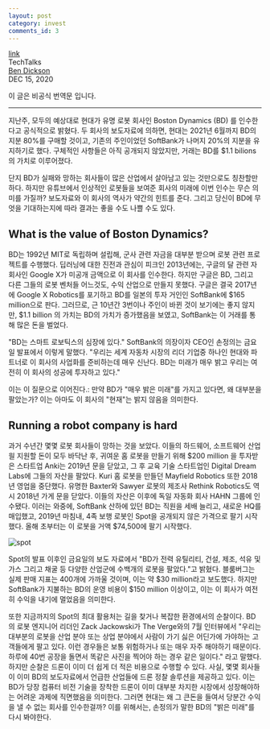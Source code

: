 ```yaml
---
layout: post
category: invest
comments_id: 3
---
```

[link](https://bdtechtalks.com/2020/12/15/boston-dynamics-hyundai-acquisition/)  
TechTalks  
[Ben Dickson](https://bdtechtalks.com/author/bendee983/)  
DEC 15, 2020

이 글은 비공식 번역문 입니다.

-----------------------------------------------------

지난주, 모두의 예상대로 현대가 유명 로봇 회사인 Boston Dynamics (BD) 를 인수한다고 공식적으로 밝혔다. 두 회사의 보도자료에 의하면, 현대는 2021년 6월까지 BD의 지분 80%를 구매할 것이고, 기존의 주인이었던 SoftBank가 나머지 20%의 지분을 유지하기로 했다. 구체적인 사항들은 아직 공개되지 않았지만, 거래는 BD를 $1.1 bilions의 가치로 이루어졌다.

단지 BD가 실패와 망하는 회사들이 많은 산업에서 살아남고 있는 것만으로도 칭찬할만 하다. 하지만 유튜브에서 인상적인 로봇들을 보여준 회사의 미래에 이번 인수는 무슨 의미를 가질까? 보도자료와 이 회사의 역사가 약간의 힌트를 준다. 그리고 당신이 BD에 무엇을 기대하는지에 따라 결과는 좋을 수도 나쁠 수도 있다.

## What is the value of Boston Dynamics?

BD는 1992년 MIT로 독립하며 설립해, 군사 관련 자금을 대부분 받으며 로봇 관련 프로젝트를 수행했다. 딥러닝에 대한 진전과 관심이 피크인 2013년에는, 구글의 달 관련 자회사인 Google X가 미공개 금액으로 이 회사를 인수한다. 하지만 구글은 BD, 그리고 다른 그들의 로봇 벤처들 어느것도, 수익 산업으로 만들지 못했다. 구글은 결국 2017년에 Google X Robotics를 포기하고 BD를 일본의 투자 거인인 SoftBank에 $165 million으로 판다. 그러므로, 근 10년간 3번이나 주인이 바뀐 것이 보기에는 좋지 않지만, $1.1 billion 의 가치는 BD의 가치가 증가했음을 보였고, SoftBank는 이 거래를 통해 많은 돈을 벌었다.

"BD는 스마트 로보틱스의 심장에 있다." SoftBank의 의장이자 CEO인 손정의는 금요일 발표에서 이렇게 말했다. "우리는 세계 자동차 시장의 리더 기업중 하나인 현대와 파트너로 이 회사의 사업화를 준비하는데 매우 신난다. BD는 미래가 매우 밝고 우리는 여전히 이 회사의 성공에 투자하고 있다."

이는 이 질문으로 이어진다.: 만약 BD가 "매우 밝은 미래"를 가지고 있다면, 왜 대부분을 팔았는가? 이는 아마도 이 회사의 "현재"는 밝지 않음을 의미한다.

## Running a robot company is hard

과거 수년간 몇몇 로봇 회사들이 망하는 것을 보았다. 이들의 하드웨어, 소프트웨어 산업읠 지원할 돈이 모두 바닥난 후, 귀여운 홈 로봇을 만들기 위해 $200 million 을 투자받은 스타트업 Anki는 2019년 문을 닫았고, 그 후 교육 기술 스타트업인 Digital Dream Labs에 그들의 자산을 팔았다. Kuri 홈 로봇을 만들던 Mayfield Robotics 또한 2018년 영업을 중단했다. 유명한 Baxter와 Sawyer 로봇의 제조사 Rethink Robotics도 역시 2018년 가게 문을 닫았다. 이들의 자산은 이후에 독일 자동화 회사 HAHN 그룹에 인수됐다. 이러는 와중에, SoftBank 산하에 있던 BD는 직원을 세배 늘리고, 새로운 HQ를 매입했고, 2019년 마침내, 4족 보행 로봇인 Spot을 공개되지 않은 가격으로 팔기 시작했다. 올해 초부터는 이 로봇을 거액 $74,500에 팔기 시작했다.

![spot](https://i0.wp.com/bdtechtalks.com/wp-content/uploads/2020/12/boston-dynamics-spot-for-sale.jpg?resize=696%2C367&ssl=1)

Spot의 발표 이후인 금요일의 보도 자료에서 "BD가 전력 유틸리티, 건설, 제조, 석유 및 가스 그리고 채굴 등 다양한 산업군에 수백개의 로봇을 팔았다."고 밝혔다. 블룸버그는 실제 판매 지표는 400개에 가까울 것이며, 이는 약 $30 million라고 보도했다. 하지만 SoftBank가 지불하는 BD의 운영 비용이 $150 million 이상이고, 이는 이 회사가 여전히 수익을 내기에 멀었음을 의미한다.

또한 지금까지의 Spot의 최대 활용처는 길을 찾거나 복잡한 환경에서의 순찰이다. BD의 로봇 엔지니어 리더인 Zack Jackowski가 The Verge와의 7월 인터뷰에서 "우리는 대부분의 로봇을 산업 분야 또는 상업 분야에서 사람이 가기 싫은 어딘가에 가야하는 고객들에게 팔고 있다. 이런 경우들은 보통 위험하거나 또는 매우 자주 해야하기 때문이다. 하루에 40번 공장을 돌면서 똑같은 사진을 찍어야 하는 경우 같은 일이다." 라고 말했다. 하지만 순찰은 드론이 이미 더 쉽게 더 적은 비용으로 수행할 수 있다. 사실, 몇몇 회사들이 이미 BD의 보도자료에서 언급한 산업들에 드론 정찰 솔루션을 제공하고 있다. 이는 BD가 당장 컴퓨터 비전 기술을 장착한 드론이 이미 대부분 차지한 시장에서 성장해야하는 어려운 과제에 직면했음을 의미한다. 그러면 현대는 왜 그 큰돈을 들여서 당분간 수익을 낼 수 없는 회사를 인수한걸까? 이를 위해서는, 손정의가 말한 BD의 "밝은 미래"를 다시 봐야한다.
